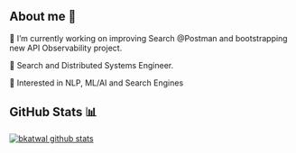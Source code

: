 ## About me 🙋‍

🔭 I’m currently working on improving Search @Postman and bootstrapping new API Observability project.

🔎 Search and Distributed Systems Engineer. 

📖 Interested in NLP, ML/AI and Search Engines

## GitHub Stats 📊

[![bkatwal github stats](https://github-readme-stats.vercel.app/api?username=bkatwal&count_private=true&show_icons=true&theme=buefy)](https://github.com/anuraghazra/github-readme-stats)
